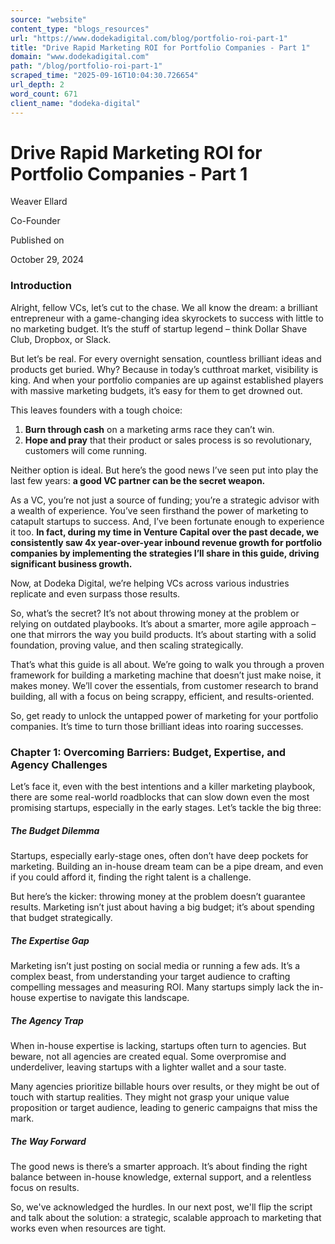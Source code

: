 ```yaml
---
source: "website"
content_type: "blogs_resources"
url: "https://www.dodekadigital.com/blog/portfolio-roi-part-1"
title: "Drive Rapid Marketing ROI for Portfolio Companies - Part 1"
domain: "www.dodekadigital.com"
path: "/blog/portfolio-roi-part-1"
scraped_time: "2025-09-16T10:04:30.726654"
url_depth: 2
word_count: 671
client_name: "dodeka-digital"
---
```


# Drive Rapid Marketing ROI for Portfolio Companies - Part 1

Weaver Ellard

Co-Founder

Published on

October 29, 2024

### Introduction

Alright, fellow VCs, let’s cut to the chase. We all know the dream: a brilliant entrepreneur with a game-changing idea skyrockets to success with little to no marketing budget. It’s the stuff of startup legend – think Dollar Shave Club, Dropbox, or Slack.

But let’s be real. For every overnight sensation, countless brilliant ideas and products get buried. Why? Because in today’s cutthroat market, visibility is king. And when your portfolio companies are up against established players with massive marketing budgets, it’s easy for them to get drowned out.

This leaves founders with a tough choice:

1.  **Burn through cash** on a marketing arms race they can’t win.
2.  **Hope and pray** that their product or sales process is so revolutionary, customers will come running.

Neither option is ideal. But here’s the good news I’ve seen put into play the last few years: **a good VC partner can be the secret weapon.**

As a VC, you’re not just a source of funding; you’re a strategic advisor with a wealth of experience. You’ve seen firsthand the power of marketing to catapult startups to success. And, I’ve been fortunate enough to experience it too. **In fact, during my time in Venture Capital over the past decade, we consistently saw 4x year-over-year inbound revenue growth for portfolio companies by implementing the strategies I’ll share in this guide, driving significant business growth.**

Now, at Dodeka Digital, we’re helping VCs across various industries replicate and even surpass those results.

So, what’s the secret? It’s not about throwing money at the problem or relying on outdated playbooks. It’s about a smarter, more agile approach – one that mirrors the way you build products. It’s about starting with a solid foundation, proving value, and then scaling strategically.

That’s what this guide is all about. We’re going to walk you through a proven framework for building a marketing machine that doesn’t just make noise, it makes money. We’ll cover the essentials, from customer research to brand building, all with a focus on being scrappy, efficient, and results-oriented.

So, get ready to unlock the untapped power of marketing for your portfolio companies. It’s time to turn those brilliant ideas into roaring successes.

### **Chapter 1: Overcoming Barriers: Budget, Expertise, and Agency Challenges**

Let’s face it, even with the best intentions and a killer marketing playbook, there are some real-world roadblocks that can slow down even the most promising startups, especially in the early stages. Let’s tackle the big three:

##### **The Budget Dilemma**

Startups, especially early-stage ones, often don’t have deep pockets for marketing. Building an in-house dream team can be a pipe dream, and even if you could afford it, finding the right talent is a challenge.

But here’s the kicker: throwing money at the problem doesn’t guarantee results. Marketing isn’t just about having a big budget; it’s about spending that budget strategically.

##### **The Expertise Gap**

Marketing isn’t just posting on social media or running a few ads. It’s a complex beast, from understanding your target audience to crafting compelling messages and measuring ROI. Many startups simply lack the in-house expertise to navigate this landscape.

##### **The Agency Trap**

When in-house expertise is lacking, startups often turn to agencies. But beware, not all agencies are created equal. Some overpromise and underdeliver, leaving startups with a lighter wallet and a sour taste.

Many agencies prioritize billable hours over results, or they might be out of touch with startup realities. They might not grasp your unique value proposition or target audience, leading to generic campaigns that miss the mark.

##### **The Way Forward**

The good news is there’s a smarter approach. It’s about finding the right balance between in-house knowledge, external support, and a relentless focus on results.

So, we've acknowledged the hurdles. In our next post, we'll flip the script and talk about the solution: a strategic, scalable approach to marketing that works even when resources are tight.